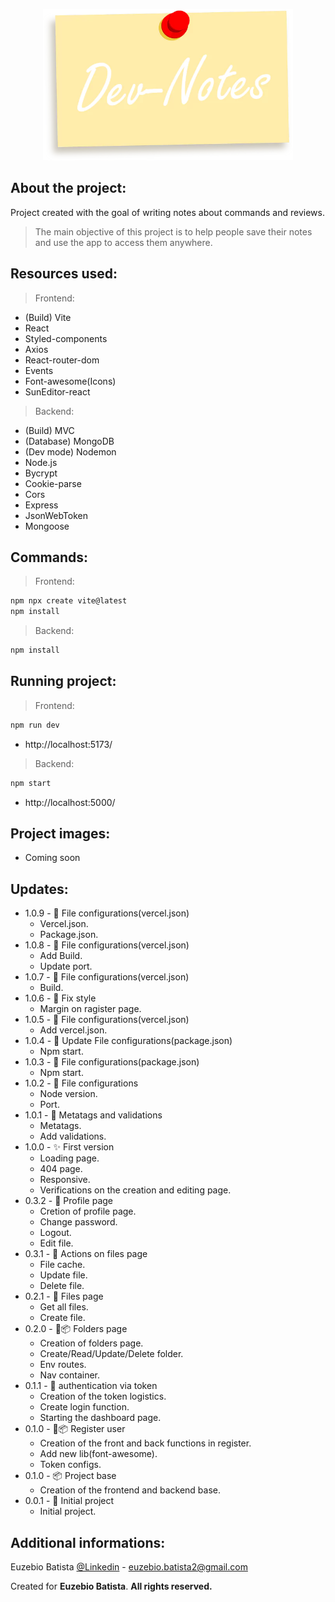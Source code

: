 <p align="center"><img src="./frontend/public/images/DevNotes.webp" width="400" alt="Logo do aplicativo"></p>

## About the project:

Project created with the goal of writing notes about commands and reviews.

> The main objective of this project is to help people save their notes and use the app to access them anywhere.

## Resources used:

> Frontend:

- (Build) Vite
- React
- Styled-components
- Axios
- React-router-dom
- Events
- Font-awesome(Icons)
- SunEditor-react

> Backend:

- (Build) MVC
- (Database) MongoDB
- (Dev mode) Nodemon
- Node.js
- Bycrypt
- Cookie-parse
- Cors
- Express
- JsonWebToken
- Mongoose

## Commands:

> Frontend:

```sh
npm npx create vite@latest
npm install
```

> Backend:

```sh
npm install
```

## Running project:

> Frontend:

```sh
npm run dev
```

- http://localhost:5173/

> Backend:

```sh
npm start
```

- http://localhost:5000/

## Project images:

- Coming soon

## Updates:

- 1.0.9 - 🔧 File configurations(vercel.json)
  - Vercel.json.
  - Package.json.
- 1.0.8 - 🔧 File configurations(vercel.json)
  - Add Build.
  - Update port.
- 1.0.7 - 🔧 File configurations(vercel.json)
  - Build.
- 1.0.6 - 🐛 Fix style
  - Margin on ragister page.
- 1.0.5 - 🔧 File configurations(vercel.json)
  - Add vercel.json.
- 1.0.4 - 🔧 Update File configurations(package.json)
  - Npm start.
- 1.0.3 - 🔧 File configurations(package.json)
  - Npm start.
- 1.0.2 - 🔧 File configurations
  - Node version.
  - Port.
- 1.0.1 - 📝 Metatags and validations
  - Metatags.
  - Add validations.
- 1.0.0 - ✨ First version
  - Loading page.
  - 404 page.
  - Responsive.
  - Verifications on the creation and editing page.
- 0.3.2 - 📝 Profile page
  - Cretion of profile page.
  - Change password.
  - Logout.
  - Edit file.
- 0.3.1 - 📝 Actions on files page
  - File cache.
  - Update file.
  - Delete file.
- 0.2.1 - 📝 Files page
  - Get all files.
  - Create file.
- 0.2.0 - 📝📦️ Folders page
  - Creation of folders page.
  - Create/Read/Update/Delete folder.
  - Env routes.
  - Nav container.
- 0.1.1 - 📝 authentication via token
  - Creation of the token logistics.
  - Create login function.
  - Starting the dashboard page.
- 0.1.0 - 📝📦️ Register user
  - Creation of the front and back functions in register.
  - Add new lib(font-awesome).
  - Token configs.
- 0.1.0 - 📦️ Project base
  - Creation of the frontend and backend base.
- 0.0.1 - 🎉 Initial project
  - Initial project.

## Additional informations:

Euzebio Batista [@Linkedin](https://www.linkedin.com/in/euzebio-batista) - euzebio.batista2@gmail.com

Created for **Euzebio Batista**.
**All rights reserved.**
